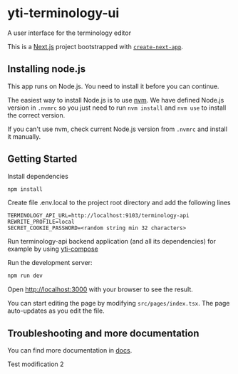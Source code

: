 # yti-terminology-ui

A user interface for the terminology editor

This is a [Next.js](https://nextjs.org/) project bootstrapped with
[`create-next-app`](https://github.com/vercel/next.js/tree/canary/packages/create-next-app).

## Installing node.js

This app runs on Node.js. You need to install it before you can continue.

The easiest way to install Node.js is to use
[nvm](https://github.com/nvm-sh/nvm). We have defined Node.js version in
`.nvmrc` so you just need to run `nvm install` and `nvm use` to install the
correct version.

If you can't use nvm, check current Node.js version from `.nvmrc` and install it
manually.

## Getting Started

Install dependencies

```bash
npm install
```

Create file .env.local to the project root directory and add the following lines

```
TERMINOLOGY_API_URL=http://localhost:9103/terminology-api
REWRITE_PROFILE=local
SECRET_COOKIE_PASSWORD=<random string min 32 characters>
```

Run terminology-api backend application (and all its dependencies) for example
by using [yti-compose](https://github.com/VRK-YTI/yti-compose)

Run the development server:

```bash
npm run dev
```

Open [http://localhost:3000](http://localhost:3000) with your browser to see the
result.

You can start editing the page by modifying `src/pages/index.tsx`. The page
auto-updates as you edit the file.

## Troubleshooting and more documentation

You can find more documentation in [docs](../docs).

Test modification 2
